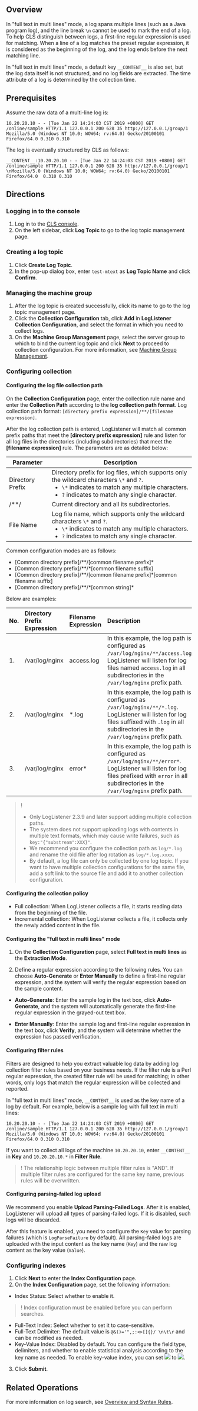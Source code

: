 ## Overview

In "full text in multi lines" mode, a log spans multiple lines (such as a Java program log), and the line break `\n` cannot be used to mark the end of a log. To help CLS distinguish between logs, a first-line regular expression is used for matching. When a line of a log matches the preset regular expression, it is considered as the beginning of the log, and the log ends before the next matching line.

In "full text in multi lines" mode, a default key `__CONTENT__` is also set, but the log data itself is not structured, and no log fields are extracted. The time attribute of a log is determined by the collection time.

## Prerequisites

Assume the raw data of a multi-line log is:
```plaintext
10.20.20.10 - - [Tue Jan 22 14:24:03 CST 2019 +0800] GET /online/sample HTTP/1.1 127.0.0.1 200 628 35 http://127.0.0.1/group/1 
Mozilla/5.0 (Windows NT 10.0; WOW64; rv:64.0) Gecko/20100101 Firefox/64.0 0.310 0.310
```
The log is eventually structured by CLS as follows:
```plaintext
__CONTENT__:10.20.20.10 - - [Tue Jan 22 14:24:03 CST 2019 +0800] GET /online/sample HTTP/1.1 127.0.0.1 200 628 35 http://127.0.0.1/group/1 \nMozilla/5.0 (Windows NT 10.0; WOW64; rv:64.0) Gecko/20100101 Firefox/64.0  0.310 0.310
```

## Directions

### Logging in to the console

1. Log in to the [CLS console](https://console.cloud.tencent.com/cls).
2. On the left sidebar, click **Log Topic** to go to the log topic management page.

### Creating a log topic

1. Click **Create Log Topic**.
2. In the pop-up dialog box, enter `test-mtext` as **Log Topic Name** and click **Confirm**.

### Managing the machine group

1. After the log topic is created successfully, click its name to go to the log topic management page.
2. Click the **Collection Configuration** tab, click **Add** in **LogListener Collection Configuration**, and select the format in which you need to collect logs.
3. On the **Machine Group Management** page, select the server group to which to bind the current log topic and click **Next** to proceed to collection configuration.
For more information, see [Machine Group Management](https://intl.cloud.tencent.com/document/product/614/17412).


### Configuring collection

#### Configuring the log file collection path

On the **Collection Configuration** page, enter the collection rule name and enter the **Collection Path** according to the **log collection path format**.
Log collection path format: `[directory prefix expression]/**/[filename expression]`.

After the log collection path is entered, LogListener will match all common prefix paths that meet the **[directory prefix expression]** rule and listen for all log files in the directories (including subdirectories) that meet the **[filename expression]** rule. The parameters are as detailed below:

| Parameter     | Description       |
| -------- | ------------------------------------------------------------ |
| Directory Prefix | Directory prefix for log files, which supports only the wildcard characters `\*` and `?`.<ul style="margin: 0;"><li>`\*` indicates to match any multiple characters.</li><li>`?` indicates to match any single character.</li></ul> |
| /\*\*/     | Current directory and all its subdirectories.   |
| File Name   | Log file name, which supports only the wildcard characters `\*` and `?`.<ul style="margin: 0;"><li>`\*` indicates to match any multiple characters.</li><li>`?` indicates to match any single character.</li></ul> |

Common configuration modes are as follows:
- [Common directory prefix]/\*\*/[common filename prefix]\*
- [Common directory prefix]/\*\*/\*[common filename suffix]
- [Common directory prefix]/\*\*/[common filename prefix]\*[common filename suffix]
- [Common directory prefix]/\*\*/\*[common string]\*

Below are examples:

| No. | Directory Prefix Expression | Filename Expression | Description                                                         |
| :--- | :------------- | :----------- | :----------------------------------------------------------- |
| 1.   | /var/log/nginx | access.log   | In this example, the log path is configured as `/var/log/nginx/**/access.log`. LogListener will listen for log files named `access.log` in all subdirectories in the `/var/log/nginx` prefix path. |
| 2.   | /var/log/nginx | *.log        | In this example, the log path is configured as `/var/log/nginx/**/*.log`. LogListener will listen for log files suffixed with `.log` in all subdirectories in the `/var/log/nginx` prefix path. |
| 3.   | /var/log/nginx | error*       | In this example, the log path is configured as `/var/log/nginx/**/error*`. LogListener will listen for log files prefixed with `error` in all subdirectories in the `/var/log/nginx` prefix path. |

>!
> - Only LogListener 2.3.9 and later support adding multiple collection paths.
> - The system does not support uploading logs with contents in multiple text formats, which may cause write failures, such as `key:"{"substream":XXX}"`.
> - We recommend you configure the collection path as `log/*.log` and rename the old file after log rotation as `log/*.log.xxxx`.
> - By default, a log file can only be collected by one log topic. If you want to have multiple collection configurations for the same file, add a soft link to the source file and add it to another collection configuration.
> 

#### Configuring the collection policy

- Full collection: When LogListener collects a file, it starts reading data from the beginning of the file.
- Incremental collection: When LogListener collects a file, it collects only the newly added content in the file.

#### Configuring the "full text in multi lines" mode

1. On the **Collection Configuration** page, select **Full text in multi lines** as the **Extraction Mode**.

2. Define a regular expression according to the following rules.
You can choose **Auto-Generate** or **Enter Manually** to define a first-line regular expression, and the system will verify the regular expression based on the sample content.
 - **Auto-Generate**: Enter the sample log in the text box, click **Auto-Generate**, and the system will automatically generate the first-line regular expression in the grayed-out text box.

 - **Enter Manually**: Enter the sample log and first-line regular expression in the text box, click **Verify**, and the system will determine whether the expression has passed verification.



#### Configuring filter rules

Filters are designed to help you extract valuable log data by adding log collection filter rules based on your business needs. If the filter rule is a Perl regular expression, the created filter rule will be used for matching; in other words, only logs that match the regular expression will be collected and reported.

In "full text in multi lines" mode, `__CONTENT__` is used as the key name of a log by default. For example, below is a sample log with full text in multi lines:
```plaintext
10.20.20.10 - - [Tue Jan 22 14:24:03 CST 2019 +0800] GET /online/sample HTTP/1.1 127.0.0.1 200 628 35 http://127.0.0.1/group/1 
Mozilla/5.0 (Windows NT 10.0; WOW64; rv:64.0) Gecko/20100101 Firefox/64.0 0.310 0.310
```
If you want to collect all logs of the machine `10.20.20.10`, enter `__CONTENT__` in **Key** and `10.20.20.10.*` in **Filter Rule**.

>! The relationship logic between multiple filter rules is "AND". If multiple filter rules are configured for the same key name, previous rules will be overwritten.
>

#### Configuring parsing-failed log upload

We recommend you enable **Upload Parsing-Failed Logs**. After it is enabled, LogListener will upload all types of parsing-failed logs. If it is disabled, such logs will be discarded.

After this feature is enabled, you need to configure the `Key` value for parsing failures (which is `LogParseFailure` by default). All parsing-failed logs are uploaded with the input content as the key name (`Key`) and the raw log content as the key value (`Value`).


### Configuring indexes

1. Click **Next** to enter the **Index Configuration** page.
2. On the **Index Configuration** page, set the following information:

 - Index Status: Select whether to enable it.
>! Index configuration must be enabled before you can perform searches.
>
 - Full-Text Index: Select whether to set it to case-sensitive.
 - Full-Text Delimiter: The default value is `@&()='",;:<>[]{}/ \n\t\r` and can be modified as needed.
 - Key-Value Index: Disabled by default. You can configure the field type, delimiters, and whether to enable statistical analysis according to the key name as needed. To enable key-value index, you can set <img src="https://main.qcloudimg.com/raw/bd22396a4acfbf6d96def87060207a46.png" /> to <img src="https://main.qcloudimg.com/raw/d7ba8412e263386b627369741b457f2e.png" />.
3. Click **Submit**.

## Related Operations

For more information on log search, see [Overview and Syntax Rules](https://intl.cloud.tencent.com/document/product/614/37803).
